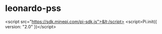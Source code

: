 # leonardo-pss
&lt;script src="https://sdk.minepi.com/pi-sdk.js">&lt;/script> &lt;script>Pi.init({ version: "2.0" })&lt;/script>
